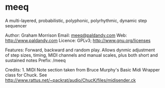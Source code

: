 # meeq
A multi-layered, probabilistic, polyphonic, polyrhythmic, dynamic step sequencer

Author:      Graham Morrison
Email:       meeq@paldandy.com
Web:         http://www.paldandy.com
Licence:     GPLv3; http://www.gnu.org/licenses

Features:    Forward, backward and random play. Allows dynmic adjustment of step sizes, timing, MIDI channels and manual scales, plus both short and sustained notes
Prefix:      /meeq

Credits:     1. MIDI Note section taken from Bruce Murphy's Basic Midi Wrapper class for Chuck. See http://www.rattus.net/~packrat/audio/ChucK/files/midisender.ck


